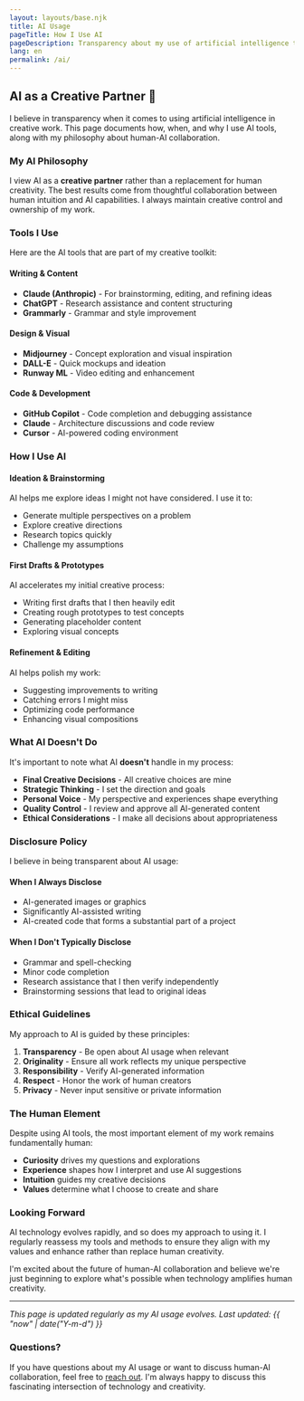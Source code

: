 ```yaml
---
layout: layouts/base.njk
title: AI Usage
pageTitle: How I Use AI
pageDescription: Transparency about my use of artificial intelligence tools in creative and professional work
lang: en
permalink: /ai/
---
```


## AI as a Creative Partner 🤖

I believe in transparency when it comes to using artificial intelligence in creative work. This page documents how, when, and why I use AI tools, along with my philosophy about human-AI collaboration.

### My AI Philosophy

I view AI as a **creative partner** rather than a replacement for human creativity. The best results come from thoughtful collaboration between human intuition and AI capabilities. I always maintain creative control and ownership of my work.

### Tools I Use

Here are the AI tools that are part of my creative toolkit:

#### **Writing & Content**
- **Claude (Anthropic)** - For brainstorming, editing, and refining ideas
- **ChatGPT** - Research assistance and content structuring
- **Grammarly** - Grammar and style improvement

#### **Design & Visual**
- **Midjourney** - Concept exploration and visual inspiration
- **DALL-E** - Quick mockups and ideation
- **Runway ML** - Video editing and enhancement

#### **Code & Development**
- **GitHub Copilot** - Code completion and debugging assistance
- **Claude** - Architecture discussions and code review
- **Cursor** - AI-powered coding environment

### How I Use AI

#### **Ideation & Brainstorming**
AI helps me explore ideas I might not have considered. I use it to:
- Generate multiple perspectives on a problem
- Explore creative directions
- Research topics quickly
- Challenge my assumptions

#### **First Drafts & Prototypes**
AI accelerates my initial creative process:
- Writing first drafts that I then heavily edit
- Creating rough prototypes to test concepts
- Generating placeholder content
- Exploring visual concepts

#### **Refinement & Editing**
AI helps polish my work:
- Suggesting improvements to writing
- Catching errors I might miss
- Optimizing code performance
- Enhancing visual compositions

### What AI Doesn't Do

It's important to note what AI **doesn't** handle in my process:

- **Final Creative Decisions** - All creative choices are mine
- **Strategic Thinking** - I set the direction and goals
- **Personal Voice** - My perspective and experiences shape everything
- **Quality Control** - I review and approve all AI-generated content
- **Ethical Considerations** - I make all decisions about appropriateness

### Disclosure Policy

I believe in being transparent about AI usage:

#### **When I Always Disclose**
- AI-generated images or graphics
- Significantly AI-assisted writing
- AI-created code that forms a substantial part of a project

#### **When I Don't Typically Disclose**
- Grammar and spell-checking
- Minor code completion
- Research assistance that I then verify independently
- Brainstorming sessions that lead to original ideas

### Ethical Guidelines

My approach to AI is guided by these principles:

1. **Transparency** - Be open about AI usage when relevant
2. **Originality** - Ensure all work reflects my unique perspective
3. **Responsibility** - Verify AI-generated information
4. **Respect** - Honor the work of human creators
5. **Privacy** - Never input sensitive or private information

### The Human Element

Despite using AI tools, the most important element of my work remains fundamentally human:

- **Curiosity** drives my questions and explorations
- **Experience** shapes how I interpret and use AI suggestions
- **Intuition** guides my creative decisions
- **Values** determine what I choose to create and share

### Looking Forward

AI technology evolves rapidly, and so does my approach to using it. I regularly reassess my tools and methods to ensure they align with my values and enhance rather than replace human creativity.

I'm excited about the future of human-AI collaboration and believe we're just beginning to explore what's possible when technology amplifies human creativity.

---

*This page is updated regularly as my AI usage evolves. Last updated: {{ "now" | date("Y-m-d") }}*

### Questions?

If you have questions about my AI usage or want to discuss human-AI collaboration, feel free to [reach out](mailto:hello@alleksy.com). I'm always happy to discuss this fascinating intersection of technology and creativity.